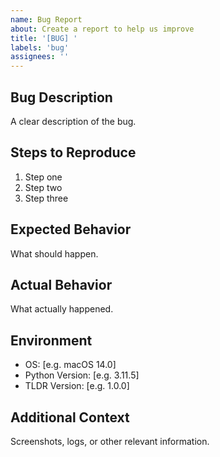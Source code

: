 ```yaml
---
name: Bug Report
about: Create a report to help us improve
title: '[BUG] '
labels: 'bug'
assignees: ''
---
```


## Bug Description
A clear description of the bug.

## Steps to Reproduce
1. Step one
2. Step two
3. Step three

## Expected Behavior
What should happen.

## Actual Behavior
What actually happened.

## Environment
- OS: [e.g. macOS 14.0]
- Python Version: [e.g. 3.11.5]
- TLDR Version: [e.g. 1.0.0]

## Additional Context
Screenshots, logs, or other relevant information.